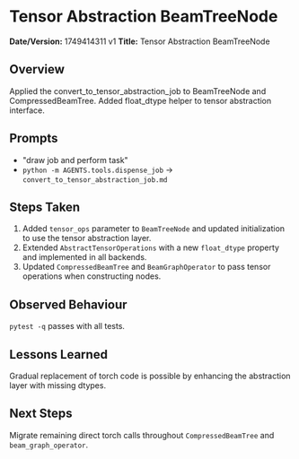 # Tensor Abstraction BeamTreeNode

**Date/Version:** 1749414311 v1
**Title:** Tensor Abstraction BeamTreeNode

## Overview
Applied the convert_to_tensor_abstraction_job to BeamTreeNode and CompressedBeamTree. Added float_dtype helper to tensor abstraction interface.

## Prompts
- "draw job and perform task"
- `python -m AGENTS.tools.dispense_job` -> `convert_to_tensor_abstraction_job.md`

## Steps Taken
1. Added `tensor_ops` parameter to `BeamTreeNode` and updated initialization to use the tensor abstraction layer.
2. Extended `AbstractTensorOperations` with a new `float_dtype` property and implemented in all backends.
3. Updated `CompressedBeamTree` and `BeamGraphOperator` to pass tensor operations when constructing nodes.

## Observed Behaviour
`pytest -q` passes with all tests.

## Lessons Learned
Gradual replacement of torch code is possible by enhancing the abstraction layer with missing dtypes.

## Next Steps
Migrate remaining direct torch calls throughout `CompressedBeamTree` and `beam_graph_operator`.
